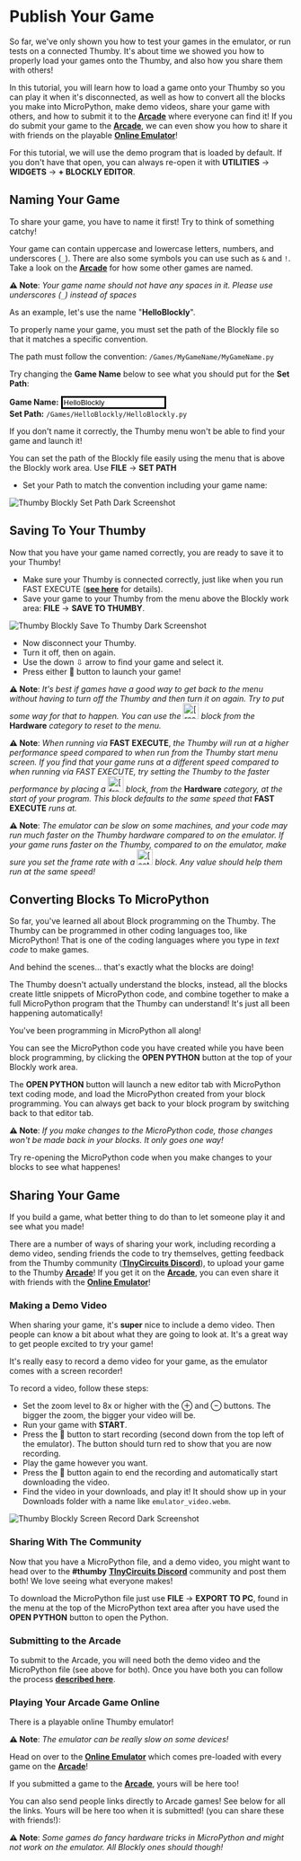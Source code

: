 # Publish Your Game

So far, we've only shown you how to test your games in the emulator, or run tests on a connected Thumby. It's about time we showed you how to properly load your games onto the Thumby, and also how you share them with others!

In this tutorial, you will learn how to load a game onto your Thumby so you can play it when it's disconnected, as well as how to convert all the blocks you make into MicroPython, make demo videos, share your game with others, and how to submit it to the [**Arcade**](https://arcade.thumby.us/) where everyone can find it! If you do submit your game to the [**Arcade**](https://arcade.thumby.us/), we can even show you how to share it with friends on the playable [**Online Emulator**](https://code.thumby.us/play.html)!

For this tutorial, we will use the demo program that is loaded by default. If you don't have that open, you can always re-open it with **UTILITIES** -> **WIDGETS** -> **+ BLOCKLY EDITOR**.

## Naming Your Game

To share your game, you have to name it first! Try to think of something catchy!

Your game can contain uppercase and lowercase letters, numbers, and underscores (`_`). There are also some symbols you can use such as `&` and `!`. Take a look on the [**Arcade**](https://arcade.thumby.us/) for how some other games are named.

**⚠ Note**: *Your game name should not have any spaces in it. Please use underscores (`_`) instead of spaces*

As an example, let's use the name "**HelloBlockly**".

To properly name your game, you must set the path of the Blockly file so that it matches a specific convention.

The path must follow the convention: `/Games/MyGameName/MyGameName.py`

Try changing the **Game Name** below to see what you should put for the **Set Path**:

**Game Name:** <input type="text" value="HelloBlockly" style="border:solid" onkeyup="document.getElementById('pathResult').innerHTML = ('/Games/'+this.value+'/'+this.value+'.py').replace(/ /g, '')">
<br>
**Set Path:** <code class="md-typeset code" id="pathResult">/Games/HelloBlockly/HelloBlockly.py</code>

If you don't name it correctly, the Thumby menu won't be able to find your game and launch it!

You can set the path of the Blockly file easily using the menu that is above the Blockly work area. Use **FILE** -> **SET PATH**

* Set your Path to match the convention including your game name:

![Thumby Blockly Set Path Dark Screenshot](../images/editor-blockly-set-path-dark.jpg)

## Saving To Your Thumby

Now that you have your game named correctly, you are ready to save it to your Thumby!

* Make sure your Thumby is connected correctly, just like when you run FAST EXECUTE ([**see here**](../The-Basics/#testing-on-a-connected-thumby) for details).
* Save your game to your Thumby from the menu above the Blockly work area: **FILE** -> **SAVE TO THUMBY**.

![Thumby Blockly Save To Thumby Dark Screenshot](../images/editor-blockly-save-to-thumby-dark.jpg)

* Now disconnect your Thumby.
* Turn it off, then on again.
* Use the down ⇩ arrow to find your game and select it.
* Press either 🔴 button to launch your game!

**⚠ Note**: *It's best if games have a good way to get back to the menu without having to turn off the Thumby and then turn it on again. Try to put some way for that to happen. You can use the* <img src="../../images/editor-blockly-reset-block.png" alt="[reset]" style="height:2.0em"> *block from the* **Hardware** *category to reset to the menu.*

**⚠ Note**: *When running via* **FAST EXECUTE**, *the Thumby will run at a higher performance speed compared to when run from the Thumby start menu screen. If you find that your game runs at a different speed compared to when running via *FAST EXECUTE*, try setting the Thumby to the faster performance by placing a* <img src="../../images/editor-blockly-freq-block.png" alt="[freq]" style="height:2.0em"> *block, from the* **Hardware** *category, at the start of your program. This block defaults to the same speed that* **FAST EXECUTE** *runs at.*

**⚠ Note**: *The emulator can be slow on some machines, and your code may run much faster on the Thumby hardware compared to on the emulator. If your game runs faster on the Thumby, compared to on the emulator, make sure you set the frame rate with a* <img src="../../images/editor-blockly-setFPS-block.png" alt="[set FPS]" style="height:2.0em"> *block. Any value should help them run at the same speed!*


## Converting Blocks To MicroPython

So far, you've learned all about Block programming on the Thumby. The Thumby can be programmed in other coding languages too, like MicroPython! That is one of the coding languages where you type in *text code* to make games.

And behind the scenes... that's exactly what the blocks are doing!

The Thumby doesn't actually understand the blocks, instead, all the blocks create little snippets of MicroPython code, and combine together to make a full MicroPython program that the Thumby can understand! It's just all been happening automatically!

You've been programming in MicroPython all along!

You can see the MicroPython code you have created while you have been block programming, by clicking the **OPEN PYTHON** button at the top of your Blockly work area.

The **OPEN PYTHON** button will launch a new editor tab with MicroPython text coding mode, and load the MicroPython created from your block programming. You can always get back to your block program by switching back to that editor tab.

**⚠ Note**: *If you make changes to the MicroPython code, those changes won't be made back in your blocks. It only goes one way!*

Try re-opening the MicroPython code when you make changes to your blocks to see what happenes!

## Sharing Your Game

If you build a game, what better thing to do than to let someone play it and see what you made!

There are a number of ways of sharing your work, including recording a demo video, sending friends the code to try themselves, getting feedback from the Thumby community ([**TInyCircuits Discord**](https://discord.gg/vzf3wQXVvm "Link to join the tinycircuits Discord")), to upload your game to the Thumby [**Arcade**](https://arcade.thumby.us/)! If you get it on the [**Arcade**](https://arcade.thumby.us/), you can even share it with friends with the [**Online Emulator**](https://code.thumby.us/play.html)!

### Making a Demo Video

When sharing your game, it's **super** nice to include a demo video. Then people can know a bit about what they are going to look at. It's a great way to get people excited to try your game!

It's really easy to record a demo video for your game, as the emulator comes with a screen recorder!

To record a video, follow these steps:

* Set the zoom level to 8x or higher with the ⊕ and ⊖ buttons. The bigger the zoom, the bigger your video will be.
* Run your game with **START**.
* Press the 🎥 button to start recording (second down from the top left of the emulator). The button should turn red to show that you are now recording.
* Play the game however you want.
* Press the 🎥 button again to end the recording and automatically start downloading the video.
* Find the video in your downloads, and play it! It should show up in your Downloads folder with a name like `emulator_video.webm`.

![Thumby Blockly Screen Record Dark Screenshot](../images/editor-blockly-screen-rec-dark.jpg)

### Sharing With The Community

Now that you have a  MicroPython file, and a demo video, you might want to head over to the **#thumby** [**TInyCircuits Discord**](https://discord.gg/vzf3wQXVvm "Link to join the tinycircuits Discord") community and post them both! We love seeing what everyone makes!

To download the MicroPython file just use **FILE** -> **EXPORT TO PC**, found in the menu at the top of the MicroPython text area after you have used the **OPEN PYTHON** button to open the Python.

### Submitting to the Arcade

To submit to the Arcade, you will need both the demo video and the MicroPython file (see above for both). Once you have both you can follow the process [**described here**](../../Code-Editor/Submit-Game/).

### Playing Your Arcade Game Online

There is a playable online Thumby emulator!

**⚠ Note**: *The emulator can be really slow on some devices!*

Head on over to the [**Online Emulator**](https://code.thumby.us/play.html) which comes pre-loaded with every game on the [**Arcade**](https://arcade.thumby.us/)!

If you submitted a game to the [**Arcade**](https://arcade.thumby.us/), yours will be here too!

You can also send people links directly to Arcade games! See below for all the links. Yours will be here too when it is submitted! (you can share these with friends!):
<div id="emuLinks"></div>
<script>
fetch('https://raw.githubusercontent.com/TinyCircuits/TinyCircuits-Thumby-Games/master/url_list.txt').then((r) => {
  var i = j = 0;
  r.text().then((gameList) => {
    var games = []
    while((j = gameList.indexOf("NAME=", i)) !== -1){
      var game = gameList.substring(j+5, gameList.indexOf("\n", j+5));
      games.push('<a href="https://code.thumby.us/play.html?game=' +
        encodeURIComponent(game) + '"><b>' + game + "</b></a>");
       i = j + 1;
    }
    games.sort();
    console.log(games);
    document.getElementById('emuLinks').innerHTML = games.join('<br>');
  });
});
</script>

**⚠ Note**: *Some games do fancy hardware tricks in MicroPython and might not work on the emulator. All Blockly ones should though!*


